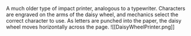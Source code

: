 A much older type of impact printer, analogous to a typewriter.
Characters are engraved on the arms of the daisy wheel, and mechanics select the correct character to use. As letters are punched into the paper, the daisy wheel moves horizontally across the page.
![[DaisyWheelPrinter.png]]
